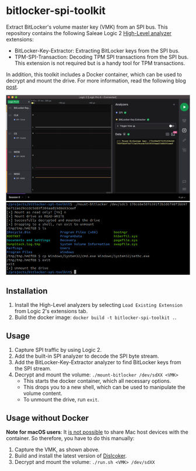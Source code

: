 # bitlocker-spi-toolkit

Extract BitLocker's volume master key (VMK) from an SPI bus. This repository contains the following Saleae Logic 2 [High-Level analyzer](https://support.saleae.com/extensions/high-level-analyzer-quickstart) extensions:

- BitLocker-Key-Extractor:  Extracting BitLocker keys from the SPI bus.
- TPM-SPI-Transaction: Decoding TPM SPI transactions from the SPI bus. This extension is not required but is a handy tool for TPM transactions.

In addition, this toolkit includes a Docker container, which can be used to decrypt and mount the drive. For more information, read the following blog [post](https://labs.f-secure.com/blog/sniff-there-leaks-my-bitlocker-key/).

![Extracted BitLocker key](https://raw.githubusercontent.com/FSecureLABS/bitlocker-spi-toolkit/main/doc/extracted-key.png)
![Mounted drive](https://raw.githubusercontent.com/FSecureLABS/bitlocker-spi-toolkit/main/doc/auto-mount.png)

## Installation

1. Install the High-Level analyzers by selecting `Load Existing Extension` from Logic 2's extensions tab.
2. Build the docker image: `docker build -t bitlocker-spi-toolkit .`.

## Usage

1. Capture SPI traffic by using Logic 2.
2. Add the built-in SPI analyzer to decode the SPI byte stream.
3. Add the BitLocker-Key-Extractor analyzer to find BitLocker keys from the SPI stream.
4. Decrypt and mount the volume: `./mount-bitlocker /dev/sdXX <VMK>`
   - This starts the docker container, which all necessary options.
   - This drops you to a new shell, which can be used to manipulate the volume content.
   - To unmount the drive, run `exit`.

## Usage without Docker

**Note for macOS users**: It [is not possible](https://github.com/docker/for-mac/issues/3110) to share Mac host devices with the container. So therefore, you have to do this manually:

1. Capture the VMK, as shown above.
2. Build and install the latest version of [Dislcoker](https://github.com/Aorimn/dislocker). 
3. Decrypt and mount the volume: `./run.sh <VMK> /dev/sdXX`

